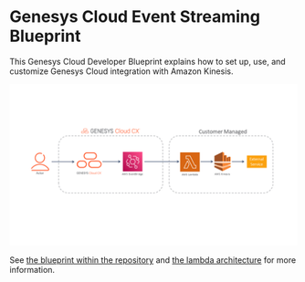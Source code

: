 # Genesys Cloud Event Streaming Blueprint

This Genesys Cloud Developer Blueprint explains how to set up, use, and customize Genesys Cloud integration with Amazon Kinesis.

![ARCHITECTURE](blueprint/images/flowchart.png)

See [the blueprint within the repository](/blueprint/index.md) and [the lambda architecture](/lambda_architecture.md) for more information.
